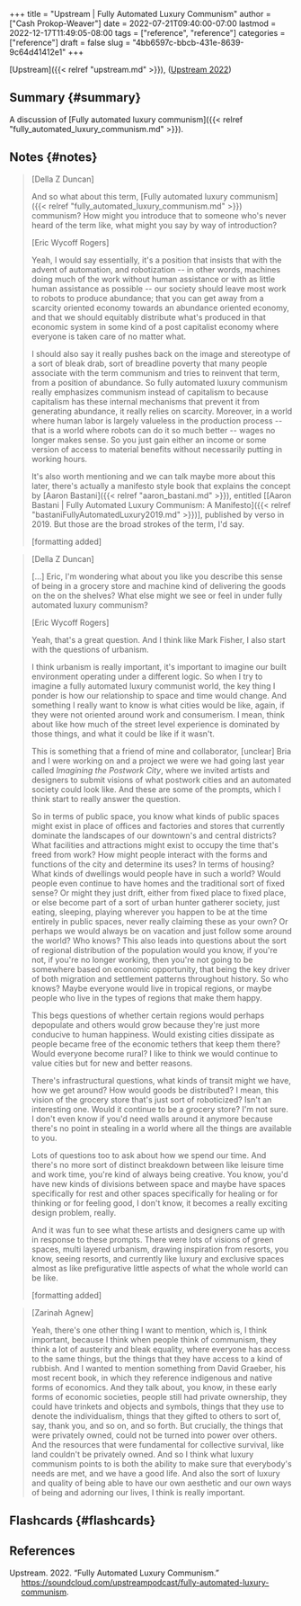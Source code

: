 +++
title = "Upstream | Fully Automated Luxury Communism"
author = ["Cash Prokop-Weaver"]
date = 2022-07-21T09:40:00-07:00
lastmod = 2022-12-17T11:49:05-08:00
tags = ["reference", "reference"]
categories = ["reference"]
draft = false
slug = "4bb6597c-bbcb-431e-8639-9c64d41412e1"
+++

[Upstream]({{< relref "upstream.md" >}}), (<a href="#citeproc_bib_item_1">Upstream 2022</a>)


## Summary {#summary}

A discussion of [Fully automated luxury communism]({{< relref "fully_automated_luxury_communism.md" >}}).


## Notes {#notes}

> [Della Z Duncan]
>
> And so what about this term, [Fully automated luxury communism]({{< relref "fully_automated_luxury_communism.md" >}}) communism? How might you introduce that to someone who's never heard of the term like, what might you say by way of introduction?
>
> [Eric Wycoff Rogers]
>
> Yeah, I would say essentially, it's a position that insists that with the advent of automation, and robotization -- in other words, machines doing much of the work without human assistance or with as little human assistance as possible -- our society should leave most work to robots to produce abundance; that you can get away from a scarcity oriented economy towards an abundance oriented economy, and that we should equitably distribute what's produced in that economic system in some kind of a post capitalist economy where everyone is taken care of no matter what.
>
> I should also say it really pushes back on the image and stereotype of a sort of bleak drab, sort of breadline poverty that many people associate with the term communism and tries to reinvent that term, from a position of abundance. So fully automated luxury communism really emphasizes communism instead of capitalism to because capitalism has these internal mechanisms that prevent it from generating abundance, it really relies on scarcity. Moreover, in a world where human labor is largely valueless in the production process -- that is a world where robots can do it so much better -- wages no longer makes sense. So you just gain either an income or some version of access to material benefits without necessarily putting in working hours.
>
> It's also worth mentioning and we can talk maybe more about this later, there's actually a manifesto style book that explains the concept by [Aaron Bastani]({{< relref "aaron_bastani.md" >}}), entitled [[Aaron Bastani | Fully Automated Luxury Communism: A Manifesto]({{< relref "bastaniFullyAutomatedLuxury2019.md" >}})], published by verso in 2019. But those are the broad strokes of the term, I'd say.
>
> [formatting added]

<!--quoteend-->

> [Della Z Duncan]
>
> [...] Eric, I'm wondering what about you like you describe this sense of being in a grocery store and machine kind of delivering the goods on the on the shelves? What else might we see or feel in under fully automated luxury communism?
>
> [Eric Wycoff Rogers]
>
> Yeah, that's a great question. And I think like Mark Fisher, I also start with the questions of urbanism.
>
> I think urbanism is really important, it's important to imagine our built environment operating under a different logic. So when I try to imagine a fully automated luxury communist world, the key thing I ponder is how our relationship to space and time would change. And something I really want to know is what cities would be like, again, if they were not oriented around work and consumerism. I mean, think about like how much of the street level experience is dominated by those things, and what it could be like if it wasn't.
>
> This is something that a friend of mine and collaborator, [unclear] Bria and I were working on and a project we were we had going last year called _Imagining the Postwork City_, where we invited artists and designers to submit visions of what postwork cities and an automated society could look like. And these are some of the prompts, which I think start to really answer the question.
>
> So in terms of public space, you know what kinds of public spaces might exist in place of offices and factories and stores that currently dominate the landscapes of our downtown's and central districts? What facilities and attractions might exist to occupy the time that's freed from work? How might people interact with the forms and functions of the city and determine its uses? In terms of housing? What kinds of dwellings would people have in such a world? Would people even continue to have homes and the traditional sort of fixed sense? Or might they just drift, either from fixed place to fixed place, or else become part of a sort of urban hunter gatherer society, just eating, sleeping, playing wherever you happen to be at the time entirely in public spaces, never really claiming these as your own? Or perhaps we would always be on vacation and just follow some around the world? Who knows? This also leads into questions about the sort of regional distribution of the population would you know, if you're not, if you're no longer working, then you're not going to be somewhere based on economic opportunity, that being the key driver of both migration and settlement patterns throughout history. So who knows? Maybe everyone would live in tropical regions, or maybe people who live in the types of regions that make them happy.
>
> This begs questions of whether certain regions would perhaps depopulate and others would grow because they're just more conducive to human happiness. Would existing cities dissipate as people became free of the economic tethers that keep them there? Would everyone become rural? I like to think we would continue to value cities but for new and better reasons.
>
> There's infrastructural questions, what kinds of transit might we have, how we get around? How would goods be distributed? I mean, this vision of the grocery store that's just sort of roboticized? Isn't an interesting one. Would it continue to be a grocery store? I'm not sure. I don't even know if you'd need walls around it anymore because there's no point in stealing in a world where all the things are available to you.
>
> Lots of questions too to ask about how we spend our time. And there's no more sort of distinct breakdown between like leisure time and work time, you're kind of always being creative. You know, you'd have new kinds of divisions between space and maybe have spaces specifically for rest and other spaces specifically for healing or for thinking or for feeling good, I don't know, it becomes a really exciting design problem, really.
>
> And it was fun to see what these artists and designers came up with in response to these prompts. There were lots of visions of green spaces, multi layered urbanism, drawing inspiration from resorts, you know, seeing resorts, and currently like luxury and exclusive spaces almost as like prefigurative little aspects of what the whole world can be like.
>
> [formatting added]

<!--quoteend-->

> [Zarinah Agnew]
>
> Yeah, there's one other thing I want to mention, which is, I think important, because I think when people think of communism, they think a lot of austerity and bleak equality, where everyone has access to the same things, but the things that they have access to a kind of rubbish. And I wanted to mention something from David Graeber, his most recent book, in which they reference indigenous and native forms of economics. And they talk about, you know, in these early forms of economic societies, people still had private ownership, they could have trinkets and objects and symbols, things that they use to denote the individualism, things that they gifted to others to sort of, say, thank you, and so on, and so forth. But crucially, the things that were privately owned, could not be turned into power over others. And the resources that were fundamental for collective survival, like land couldn't be privately owned. And so I think what luxury communism points to is both the ability to make sure that everybody's needs are met, and we have a good life. And also the sort of luxury and quality of being able to have our own aesthetic and our own ways of being and adorning our lives, I think is really important.


## Flashcards {#flashcards}

## References

<style>.csl-entry{text-indent: -1.5em; margin-left: 1.5em;}</style><div class="csl-bib-body">
  <div class="csl-entry"><a id="citeproc_bib_item_1"></a>Upstream. 2022. “Fully Automated Luxury Communism.” <a href="https://soundcloud.com/upstreampodcast/fully-automated-luxury-communism">https://soundcloud.com/upstreampodcast/fully-automated-luxury-communism</a>.</div>
</div>
